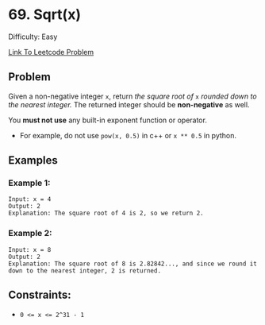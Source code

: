 # 69. Sqrt(x)
Difficulty: Easy

[Link To Leetcode Problem](https://leetcode.com/problems/sqrtx/)

## Problem
Given a non-negative integer `x`, return *the square root of* `x` *rounded down to the nearest integer.* The returned integer should be **non-negative** as well.

You **must not use** any built-in exponent function or operator.

- For example, do not use `pow(x, 0.5)` in c++ or `x ** 0.5` in python.

## Examples
### Example 1:
```
Input: x = 4
Output: 2
Explanation: The square root of 4 is 2, so we return 2.
```
### Example 2:
```
Input: x = 8
Output: 2
Explanation: The square root of 8 is 2.82842..., and since we round it down to the nearest integer, 2 is returned.
```

## Constraints:
- `0 <= x <= 2^31 - 1`